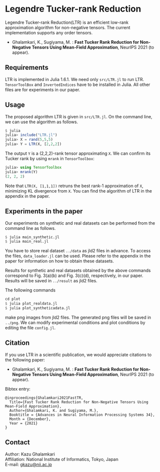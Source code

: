 # Legendre Tucker-rank Reduction
Legendre Tucker-rank Reduction(LTR) is an efficient low-rank approximation algorithm for non-negative tensors. The current implementation supports any order tensors.

* Ghalamkari, K., Sugiyama, M. : **Fast Tucker Rank Reduction for Non-Negative Tensors Using Mean-Field Approximation**, NeurIPS 2021 (to appear).

## Requirements
LTR is implemented in Julia 1.6.1.
We need only `src/LTR.jl` to run LTR.
`TensorToolBox` and `InvertedIndices` have to be installed in Julia.
All other files are for experiments in our paper.

## Usage
The proposed algorithm LTR is given in `src/LTR.jl`.
On the command line, we can use the algorithm as follows.
```julia
$ julia
julia> include("LTR.jl")
julia> X = rand(5,5,5)
julia> Y = LTR(X, [2,2,2])
```

The output `Y` is a (2,2,2)-rank tensor approximating `X`.
We can confirm its Tucker rank by using `mrank` in `TensorToolbox`:
```julia
julia> using TensorToolbox
julia> mrank(Y)
(2, 2, 2)
```

Note that `LTR(X, [1,1,1])` retruns the best rank-1 approximation of `X`, minimizing KL divergence from `X`.
You can find the algorithm of LTR in the appendix in the paper.

## Experiments in the paper
Our experiments on synthetic and real datasets can be performed from the command line as follows.
```julia
$ julia main_synthetic.jl
$ julia main_real.jl
```
You have to store real dataset `../data` as jld2 files in advance. To access the files, `data_loader.jl` can be used.
Please refer to the appendix in the paper for information on how to obtain these datasets.

Results for synthetic and real datasets obtained by the above commands correspond to Fig. 3(a)(b) and Fig. 3(c)(d), respectively, in our paper.
Results will be saved in `../result` as jld2 files.

The following commands
```julia
cd plot
$ julia plot_realdata.jl
$ julia plot_syntheticadata.jl
```
make png images from jld2 files. The generated png files will be saved in `../png`.
We can modify experimental conditions and plot conditions by editing the file `config.jl`.


## Citation
If you use LTR in a scientific publication, we would appreciate citations to the following paper:
* Ghalamkari, K., Sugiyama, M. : **Fast Tucker Rank Reduction for Non-Negative Tensors Using Mean-Field Approximation**, NeurIPS 2021 (to appear).

Bibtex entry:
```
@inproceedings{Ghalamkari2021FastTR,
  Title={Fast Tucker Rank Reduction for Non-Negative Tensors Using Mean-Field Approximation},
  Author={Ghalamkari, K. and Sugiyama, M.},
  Booktitle = {Advances in Neural Information Processing Systems 34},
  Month = {December},
  Year = {2021}
}
```

## Contact
Author: Kazu Ghalamkari  
Affiliation: National Institute of Informatics, Tokyo, Japan  
E-mail: gkazu@nii.ac.jp

